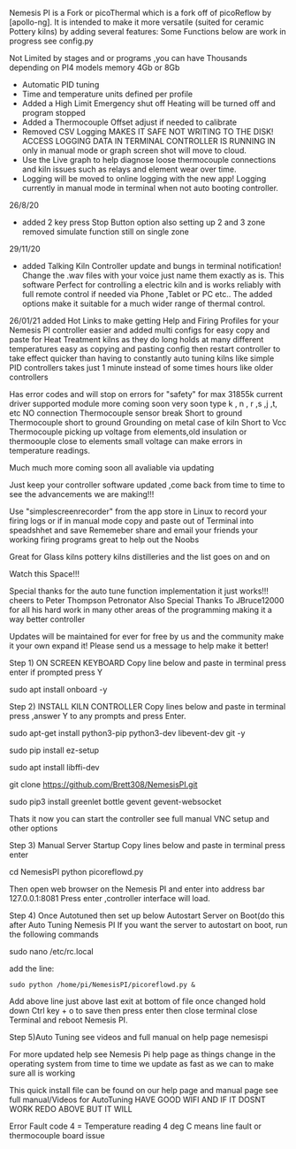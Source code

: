Nemesis PI is a Fork or picoThermal which is a fork off of picoReflow by [apollo-ng]. It is intended to make it more 
versatile (suited for ceramic Pottery kilns) by adding several features:
Some Functions below are work in progress see config.py

Not Limited by stages and or programs ,you can have Thousands depending on PI4 models memory 4Gb or 8Gb
* Automatic PID tuning
* Time and temperature units defined per profile
* Added a High Limit Emergency shut off     Heating will be turned off and program stopped
* Added a Thermocouple Offset     adjust if needed to calibrate
* Removed CSV Logging MAKES IT SAFE NOT WRITING TO THE DISK! ACCESS LOGGING DATA IN TERMINAL CONTROLLER IS RUNNING IN only in manual mode or graph screen shot       will move to cloud. 
* Use the Live graph to help diagnose loose thermocouple connections and kiln issues such as relays and element wear over time. 
* Logging will be moved to online logging with the new app! Logging currently in manual mode in terminal when not auto booting controller.

26/8/20
* added 2 key press Stop Button option also setting up 2 and 3 zone removed simulate function still on single zone

29/11/20
* added Talking Kiln Controller update and bungs in terminal notification!
Change the .wav files with your voice just name them exactly as is.
This software Perfect for controlling a electric kiln and is works reliably with full remote control if needed via Phone ,Tablet or PC etc.. 
The added options make it suitable for a much wider range of thermal control.

26/01/21 added Hot Links to make getting Help and Firing Profiles for your Nemesis PI controller easier and added multi configs for easy copy and paste for Heat Treatment kilns as they do long holds at many different temperatures easy as copying and pasting config then restart controller to take effect quicker than having to constantly auto tuning kilns like simple PID controllers takes just 1 minute instead of some times hours like older controllers

Has error codes and will stop on errors for "safety" for max 31855k current driver supported module more coming soon very soon type k , n , r ,s ,j ,t, etc
NO connection     Thermocouple sensor break
Short to ground   Thermocouple short to ground     Grounding on metal case of kiln
Short to Vcc      Thermocouple picking up voltage from elements,old insulation or thermoouple close to elements small voltage can make errors in temperature readings.


Much much more coming soon all avaliable via updating 

Just keep your controller software updated ,come back from time to time to see the advancements we are making!!!

Use "simplescreenrecorder" from the app store in Linux to record your firing logs or if in manual mode copy and paste out of Terminal into speadshhet and save
Rememeber share and  email your friends your working firing programs great to help out the Noobs

Great for Glass kilns pottery kilns distilleries and the list goes on and on

Watch this Space!!!

Special thanks for the auto tune function implementation it just works!!!
cheers to 
Peter Thompson
Petronator
Also Special Thanks To JBruce12000 for all his hard work in many other areas of the programming making it a way better controller

Updates will be maintained for ever for free by us and the community make it your own expand it!
Please send us a message to help make it better!

Step 1)
ON SCREEN KEYBOARD
Copy line below and paste in terminal press enter if prompted press Y

sudo apt install onboard -y

Step 2)
INSTALL KILN CONTROLLER
Copy lines below and paste in terminal press ,answer Y to any prompts and press Enter.

sudo apt-get install python3-pip python3-dev libevent-dev git -y

sudo pip install ez-setup

sudo apt install libffi-dev

git clone https://github.com/Brett308/NemesisPI.git

sudo pip3 install greenlet bottle gevent gevent-websocket

Thats it now you can start the controller see full manual VNC setup and other options

Step 3)
Manual Server Startup
Copy lines below and paste in terminal press enter

cd NemesisPI
python picoreflowd.py

Then open web browser on the 
Nemesis PI and enter into address bar 127.0.0.1:8081 Press enter ,controller interface will load.

Step 4)
Once Autotuned then set up below
Autostart Server on Boot(do this after Auto Tuning Nemesis PI
If you want the server to autostart on boot, run the following commands

sudo nano /etc/rc.local

add the line:

`sudo python /home/pi/NemesisPI/picoreflowd.py &`

Add above line just above last exit at bottom of file once changed hold down Ctrl key + o to save then press enter then close terminal close Terminal and reboot Nemesis PI.

Step 5)Auto Tuning see videos and full manual on help page nemesispi


For more updated help see Nemesis Pi help page as things change in the operating system from time to time we 
update as fast as we can to make sure all is working

This quick install file can be found on our help page and manual page see full manual/Videos for AutoTuning
HAVE GOOD WIFI AND IF IT DOSNT WORK REDO ABOVE BUT IT WILL

Error Fault code 4 = Temperature reading 4 deg C means line fault or thermocouple board issue








